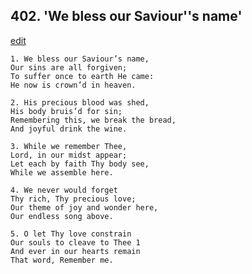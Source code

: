 
## 402.  'We bless our Saviour''s name'
[edit](https://docs.google.com/document/d/1CbNZyvPO43j1AZCKuQfTfLiMwDUIWUs1/edit?mode=html)



    1. We bless our Saviour’s name,
    Our sins are all forgiven;
    To suffer once to earth He came:
    He now is crown’d in heaven.

    2. His precious blood was shed,
    His body bruis’d for sin; 
    Remembering this, we break the bread, 
    And joyful drink the wine.

    3. While we remember Thee,
    Lord, in our midst appear;
    Let each by faith Thy body see,
    While we assemble here.

    4. We never would forget
    Thy rich, Thy precious love;
    Our theme of joy and wonder here,
    Our endless song above.

    5. O let Thy love constrain
    Our souls to cleave to Thee 1 
    And ever in our hearts remain 
    That word, Remember me.
